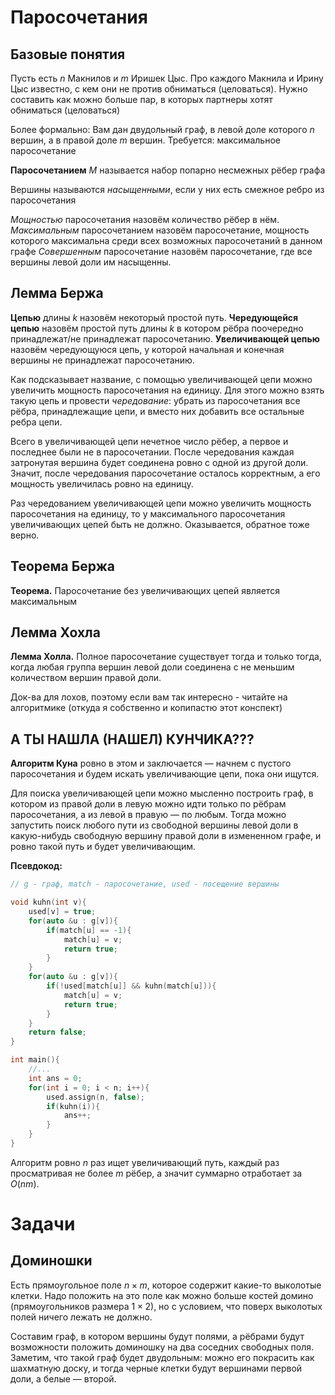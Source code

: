 # Паросочетания


## Базовые понятия

Пусть есть $n$ Макнилов и $m$ Иришек Цыс. Про каждого Макнила и Ирину Цыс известно, с кем они не против обниматься (целоваться). Нужно составить как можно больше пар, в которых партнеры хотят обниматься (целоваться)

Более формально: Вам дан двудольный граф, в левой доле которого $n$ вершин, а в правой доле $m$ вершин. Требуется: максимальное паросочетание

**Паросочетанием** $M$ называется набор попарно несмежных рёбер графа

Вершины называются *насыщенными*, если у них есть смежное ребро из паросочетания

*Мощностью* паросочетания назовём количество рёбер в нём. 
*Максимальным* паросочетанием назовём паросочетание, мощность которого максимальна среди всех возможных паросочетаний в данном графе
*Совершенным* паросочетание назовём паросочетание, где все вершины левой доли им насыщенны.


## Лемма Бержа

**Цепью** длины $k$ назовём некоторый простой путь.
**Чередующейся цепью** назовём простой путь длины $k$ в котором рёбра поочередно принадлежат/не принадлежат паросочетанию.
**Увеличивающей цепью** назовём чередующуюся цепь, у которой начальная и конечная вершины не принадлежат паросочетанию.

Как подсказывает название, с помощью увеличивающей цепи можно увеличить мощность паросочетания на единицу. Для этого можно взять такую цепь и провести *чередование*: убрать из паросочетания все рёбра, принадлежащие цепи, и вместо них добавить все остальные ребра цепи.

Всего в увеличивающей цепи нечетное число рёбер, а первое и последнее были не в паросочетании. После чередования каждая затронутая вершина будет соединена ровно с одной из другой доли. Значит, после чередования паросочетание осталось корректным, а его мощность увеличилась ровно на единицу.

Раз чередованием увеличивающей цепи можно увеличить мощность паросочетания на единицу, то у максимального паросочетания увеличивающих цепей быть не должно. Оказывается, обратное тоже верно.


## Теорема Бержа

**Теорема.** Паросочетание без увеличивающих цепей является максимальным


## Лемма Хохла
**Лемма Холла.** Полное паросочетание существует тогда и только тогда, когда любая группа вершин левой доли соединена с не меньшим количеством вершин правой доли.

Док-ва для лохов, поэтому если вам так интересно - читайте на алгоритмике (откуда я собственно и копипастю этот конспект)


## А ТЫ НАШЛА (НАШЕЛ) КУНЧИКА???

**Алгоритм Куна** ровно в этом и заключается — начнем с пустого паросочетания и будем искать увеличивающие цепи, пока они ищутся.

Для поиска увеличивающей цепи можно мысленно построить граф, в котором из правой доли в левую можно идти только по рёбрам паросочетания, а из левой в правую — по любым. Тогда можно запустить поиск любого пути из свободной вершины левой доли в какую-нибудь свободную вершину правой доли в измененном графе, и ровно такой путь и будет увеличивающим.

**Псевдокод:**
```cpp
// g - граф, match - паросочетание, used - посещение вершины

void kuhn(int v){
    used[v] = true;
    for(auto &u : g[v]){
        if(match[u] == -1){
            match[u] = v;
            return true;
        }
    }
    for(auto &u : g[v]){
        if(!used[match[u]] && kuhn(match[u])){
            match[u] = v;
            return true;
        }
    }
    return false;
}

int main(){
    //... 
    int ans = 0;
    for(int i = 0; i < n; i++){
        used.assign(n, false);
        if(kuhn(i)){
            ans++;
        }
    }
}
```

Алгоритм ровно $n$ раз ищет увеличивающий путь, каждый раз просматривая не более $m$ рёбер, а значит суммарно отработает за $O(nm)$.


# Задачи

## Доминошки
Есть прямоугольное поле $n \times m$, которое содержит какие-то выколотые клетки. Надо положить на это поле как можно больше костей домино (прямоугольников размера $1 \times 2$), но с условием, что поверх выколотых полей ничего лежать не должно.

Составим граф, в котором вершины будут полями, а рёбрами будут возможности положить доминошку на два соседних свободных поля. Заметим, что такой граф будет двудольным: можно его покрасить как шахматную доску, и тогда черные клетки будут вершинами первой доли, а белые — второй.
